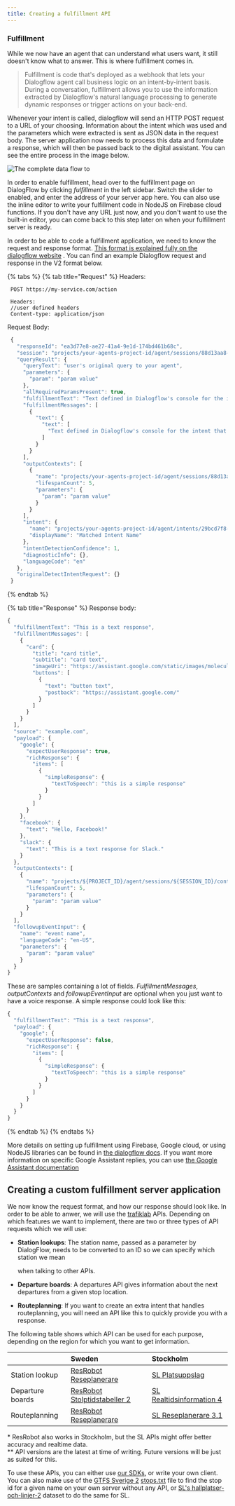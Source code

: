 ```yaml
---
title: Creating a fulfillment API
---
```


### Fulfillment

While we now have an agent that can understand what users want, it still doesn't know what to answer. This is where
fulfillment comes in.

> Fulfillment is code that's deployed as a webhook that lets your Dialogflow agent call business logic on an intent-by-intent basis. During a conversation, fulfillment allows you to use the information extracted by Dialogflow's natural language processing to generate dynamic responses or trigger actions on your back-end.

Whenever your intent is called, dialogflow will send an HTTP POST request to a URL of your choosing. Information about
the intent which was used and the parameters which were extracted is sent as JSON data in the request body. The server
application now needs to process this data and formulate a response, which will then be passed back to the digital
assistant. You can see the entire process in the image below.

![The complete data flow to](../../../.gitbook/assets/image-1.png)

In order to enable fulfillment, head over to the fulfillment page on DialogFlow by clicking _fulfillment_ in the left
sidebar. Switch the slider to enabled, and enter the address of your server app here. You can also use the inline editor
to write your fulfillment code in NodeJS on Firebase cloud functions. If you don't have any URL just now, and you don't
want to use the built-in editor, you can come back to this step later on when your fulfillment server is ready.

In order to be able to code a fulfillment application, we need to know the request and response
format. [This format is explained fully on the dialogflow website](https://dialogflow.com/docs/fulfillment/how-it-works)
. You can find an example Dialogflow request and response in the V2 format below.

{% tabs %} {% tab title="Request" %} Headers:

```text
 POST https://my-service.com/action

 Headers:
 //user defined headers
 Content-type: application/json
```

Request Body:

```javascript
 {
   "responseId": "ea3d77e8-ae27-41a4-9e1d-174bd461b68c",
   "session": "projects/your-agents-project-id/agent/sessions/88d13aa8-2999-4f71-b233-39cbf3a824a0",
   "queryResult": {
     "queryText": "user's original query to your agent",
     "parameters": {
       "param": "param value"
     },
     "allRequiredParamsPresent": true,
     "fulfillmentText": "Text defined in Dialogflow's console for the intent that was matched",
     "fulfillmentMessages": [
       {
         "text": {
           "text": [
             "Text defined in Dialogflow's console for the intent that was matched"
           ]
         }
       }
     ],
     "outputContexts": [
       {
         "name": "projects/your-agents-project-id/agent/sessions/88d13aa8-2999-4f71-b233-39cbf3a824a0/contexts/generic",
         "lifespanCount": 5,
         "parameters": {
           "param": "param value"
         }
       }
     ],
     "intent": {
       "name": "projects/your-agents-project-id/agent/intents/29bcd7f8-f717-4261-a8fd-2d3e451b8af8",
       "displayName": "Matched Intent Name"
     },
     "intentDetectionConfidence": 1,
     "diagnosticInfo": {},
     "languageCode": "en"
   },
   "originalDetectIntentRequest": {}
 }
```

{% endtab %}

{% tab title="Response" %} Response body:

```javascript
{
  "fulfillmentText": "This is a text response",
  "fulfillmentMessages": [
    {
      "card": {
        "title": "card title",
        "subtitle": "card text",
        "imageUri": "https://assistant.google.com/static/images/molecule/Molecule-Formation-stop.png",
        "buttons": [
          {
            "text": "button text",
            "postback": "https://assistant.google.com/"
          }
        ]
      }
    }
  ],
  "source": "example.com",
  "payload": {
    "google": {
      "expectUserResponse": true,
      "richResponse": {
        "items": [
          {
            "simpleResponse": {
              "textToSpeech": "this is a simple response"
            }
          }
        ]
      }
    },
    "facebook": {
      "text": "Hello, Facebook!"
    },
    "slack": {
      "text": "This is a text response for Slack."
    }
  },
  "outputContexts": [
    {
      "name": "projects/${PROJECT_ID}/agent/sessions/${SESSION_ID}/contexts/context name",
      "lifespanCount": 5,
      "parameters": {
        "param": "param value"
      }
    }
  ],
  "followupEventInput": {
    "name": "event name",
    "languageCode": "en-US",
    "parameters": {
      "param": "param value"
    }
  }
}
```

These are samples containing a lot of fields. _FulfillmentMessages_, _outputContexts_ and _followupEventInput_ are
optional when you just want to have a voice response. A simple response could look like this:

```javascript
{
  "fulfillmentText": "This is a text response",
  "payload": {
    "google": {
      "expectUserResponse": false,
      "richResponse": {
        "items": [
          {
            "simpleResponse": {
              "textToSpeech": "this is a simple response"
            }
          }
        ]
      }
    }
  }
}
```

{% endtab %} {% endtabs %}

More details on setting up fulfillment using Firebase, Google cloud, or using NodeJS libraries can be found
in [the dialogflow docs](https://dialogflow.com/docs/fulfillment/configure). If you want more information on specific
Google Assistant replies, you can
use [the Google Assistant documentation](https://developers.google.com/actions/assistant/responses#json)

## Creating a custom fulfillment server application

We now know the request format, and how our response should look like. In order to be able to anwer, we will use
the [trafiklab](https://trafiklab.se) APIs. Depending on which features we want to implement, there are two or three
types of API requests which we will use:

* **Station lookups**: The station name, passed as a parameter by DialogFlow, needs to be converted to an ID so we can
  specify which station we mean

  when talking to other APIs.

* **Departure boards**: A departures API gives information about the next departures from a given stop location.
* **Routeplanning**: If you want to create an extra intent that handles routeplanning, you will need an API like this to
  quickly provide you with a response.

The following table shows which API can be used for each purpose, depending on the region for which you want to get
information.

|  | Sweden | Stockholm |
| :--- | :--- | :--- |
| Station lookup | [ResRobot Reseplanerare](https://www.trafiklab.se/api/resrobot-reseplanerare/platsuppslag) | [SL Platsuppslag](https://www.trafiklab.se/api/sl-platsuppslag) |
| Departure boards | [ResRobot Stolptidstabeller 2](https://www.trafiklab.se/api/resrobot-stolptidtabeller-2) | [SL Realtidsinformation 4](https://www.trafiklab.se/api/sl-realtidsinformation-4) |
| Routeplanning | [ResRobot Reseplanerare](https://www.trafiklab.se/api/resrobot-reseplanerare/sok-resa) | [SL Reseplanerare 3.1](https://www.trafiklab.se/api/sl-reseplanerare-31) |

\* ResRobot also works in Stockholm, but the SL APIs might offer better accuracy and realtime data.  
\*\* API versions are the latest at time of writing. Future versions will be just as suited for this.

To use these APIs, you can either use [our SDKs](../../our-sdks-and-libraries/), or write your own client. You can also
make use of
the [GTFS Sverige 2](../../../public-transport-data/our-data-and-apis/gtfs/gtfs-sverige-2-static/) [stops.txt]() file to
find the stop id for a given name on your own server without any API,
or [SL's hallplatser-och-linjer-2](https://www.trafiklab.se/api/sl-hallplatser-och-linjer-2) dataset to do the same for
SL.

###  

